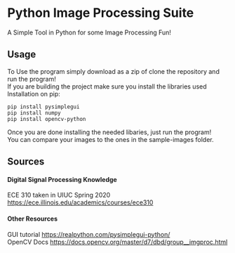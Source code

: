 # Python Image Processing Suite
A Simple Tool in Python for some Image Processing Fun! <br>
## Usage
To Use the program simply download as a zip of clone the repository and run the program! <br>
If you are building the project make sure you install the libraries used <br>
Installation on pip:
```
pip install pysimplegui
pip install numpy
pip install opencv-python  
```
Once you are done installing the needed libaries, just run the program! <br>
You can compare your images to the ones in the sample-images folder. 
## Sources
#### Digital Signal Processing Knowledge
ECE 310 taken in UIUC Spring 2020 <br>
https://ece.illinois.edu/academics/courses/ece310 <br>
#### Other Resources
GUI tutorial https://realpython.com/pysimplegui-python/ <br>
OpenCV Docs https://docs.opencv.org/master/d7/dbd/group__imgproc.html <br>

